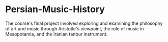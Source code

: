 # Persian-Music-History
The course's final project involved exploring and examining the philosophy of art and music through Aristotle's viewpoint, the role of music in Mesopotamia, and the Iranian tanbur instrument.
